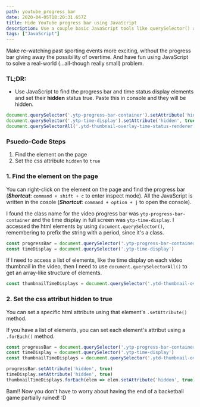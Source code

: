 ```yaml
---
path: youtube_progress_bar
date: 2020-04-05T18:20:31.657Z
title: Hide YouTube progress bar using JavaScript
description: Use a couple basic JavaScript tools like querySelector() and setAttribute() to access and change data on a webpage
tags: ["JavaScript"]
---
```


Make re-watching past sporting events more exciting, without the progress bar giving 
away the possibility of overtime. And have fun using JavaScript to solve a
real-world (...all-though really small) problem.

### TL;DR: 
- Use JavaScript to find the progress bar and time status display elements and
  set their **hidden** status true. Paste this in console and they will be hidden.
```js
document.querySelector('.ytp-progress-bar-container').setAttribute('hidden', true)
document.querySelector('.ytp-time-display').setAttribute('hidden', true)
document.querySelectorAll('.ytd-thumbnail-overlay-time-status-renderer').forEach(n => n.setAttribute('hidden', true))
```

### Psuedo-Code Steps
1. Find the element on the page 
2. Set the css attribute `hidden` to `true`

### 1. Find the element on the page

You can right-click on the element on the page and find the progress bar
(***Shortcut***: `command + shift + c` to enter inspect mode). All the
JavaScript is written in the cosole (***Shortcut***: `command + option + j` to
open the console).

I found the class name for the video progress bar was `ytp-progress-bar-container` 
and the time display in full screen was `ytp-time-display`.
I accessed the html elements by using `document.querySelector()`, remembering to 
prefix the string with a period, since it's a class.

```js
const progressBar = document.querySelector('.ytp-progress-bar-container')
const timeDisplay = document.querySelector('.ytp-time-display')
```

If I need to access a list of elements, like the time display on each video
thumbnail in the video, then I need to use `document.querySelectorAll()` to get
an array-like structure of elements.

```js
const thumbnailTimeDisplays = document.querySelector('.ytd-thumbnail-overlay-time-status-renderer')
```

### 2. Set the css attribut **hidden** to true

You can set a specific html attribute using that element's `.setAttribute()`
method.

If you have a list of elements, you can set each element's attribut using a
`.forEach()` method.

```js
const progressBar = document.querySelector('.ytp-progress-bar-container')
const timeDisplay = document.querySelector('.ytp-time-display')
const thumbnailTimeDisplays = document.querySelector('.ytd-thumbnail-overlay-time-status-renderer')

progressBar.setAttribute('hidden', true)
timeDisplay.setAttribute('hidden', true)
thumbnailTimeDisplays.forEach(elem => elem.setAttribute('hidden', true))
```

Bam!! Now you don't have to worry about having the end of a backetball game
partially ruined! :D

